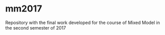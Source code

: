# mm2017
Repository with the final work developed for the course of Mixed Model in the second semester of 2017
